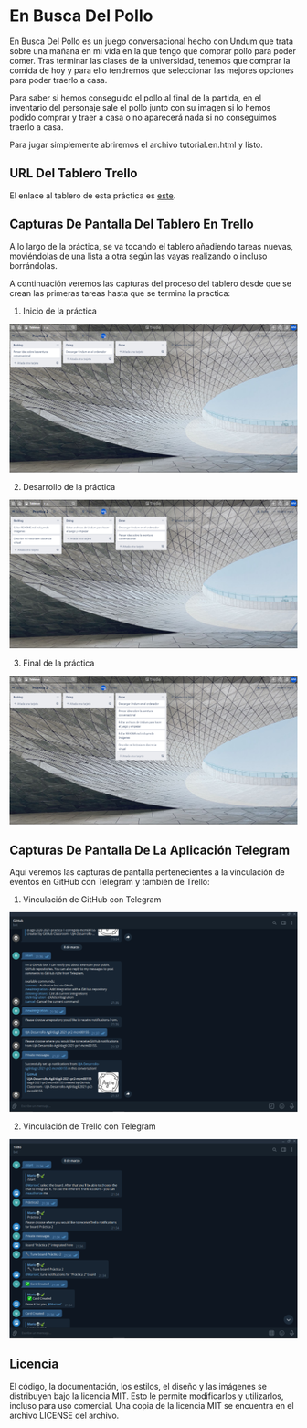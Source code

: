 # En Busca Del Pollo

En Busca Del Pollo es un juego conversacional hecho con Undum que trata sobre una mañana en mi vida
en la que tengo que comprar pollo para poder comer. Tras terminar las clases de la universidad, tenemos 
que comprar la comida de hoy y para ello tendremos que seleccionar las mejores opciones para poder traerlo 
a casa.

Para saber si hemos conseguido el pollo al final de la partida, en el inventario del personaje sale el pollo
junto con su imagen si lo hemos podido comprar y traer a casa o no aparecerá nada si no conseguimos traerlo
a casa.

Para jugar simplemente abriremos el archivo tutorial.en.html y listo.


## URL Del Tablero Trello

El enlace al tablero de esta práctica es [este](https://trello.com/b/TTZijFkC/pr%C3%A1ctica-2).


## Capturas De Pantalla Del Tablero En Trello

A lo largo de la práctica, se va tocando el tablero añadiendo tareas nuevas, moviéndolas de una lista a otra según las vayas realizando o incluso borrándolas.

A continuación veremos las capturas del proceso del tablero desde que se crean las primeras tareas hasta que se termina la practica:

1. Inicio de la práctica

![Inicio de la práctica](./games/media/img/trello1.png)

2. Desarrollo de la práctica

![Desarrollo de la práctica](./games/media/img/trello2.png)

3. Final de la práctica

![Final de la práctica](./games/media/img/trello3.png)

## Capturas De Pantalla De La Aplicación Telegram

Aquí veremos las capturas de pantalla pertenecientes a la vinculación de eventos en GitHub con Telegram
y también de Trello:

1. Vinculación de GitHub con Telegram

![Vinculación de GitHub](./games/media/img/telegram1.png)

2. Vinculación de Trello con Telegram

![Vinculación de Trello](./games/media/img/telegram2.png)


## Licencia

El código, la documentación, los estilos, el diseño y las imágenes se distribuyen
bajo la licencia MIT. Esto le permite modificarlos y utilizarlos, incluso
para uso comercial. Una copia de la licencia MIT se encuentra en el archivo LICENSE
del archivo.

